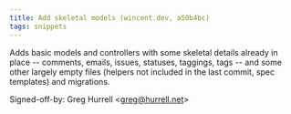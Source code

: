 ```yaml
---
title: Add skeletal models (wincent.dev, a50b4bc)
tags: snippets
---
```


Adds basic models and controllers with some skeletal details already in place -- comments, emails, issues, statuses, taggings, tags -- and some other largely empty files (helpers not included in the last commit, spec templates) and migrations.

Signed-off-by: Greg Hurrell &lt;greg@hurrell.net&gt;
